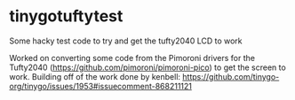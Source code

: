 # tinygotuftytest
Some hacky test code to try and get the tufty2040 LCD to work

Worked on converting some code from the Pimoroni drivers for the Tufty2040 (https://github.com/pimoroni/pimoroni-pico) to get the screen to work. Building off of the work done by kenbell: https://github.com/tinygo-org/tinygo/issues/1953#issuecomment-868211121
